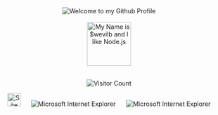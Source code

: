 <!-- "Hero" Header -->
<div align="center">
  <img src="images/welcome.png" style="max-width: 100%;" alt="Welcome to my Github Profile" />
  <br />
  <br />
  <img height="100" alt="My Name is $wevilb and I like Node.js" src="images/giphy (1).gif" />
  <br />
  <br />

</div>

<!-- Social -->

<!-- Guestbook -->

<!-- /Guestbook -->

<!-- Footer -->

<div align="center">

<!-- <img height="120" alt="Thanks for visiting me" width="100%" src="images/marquee.svg" />
<br /> -->

![Visitor Count](https://profile-counter.glitch.me/brunnerlivio/count.svg)

<img src="images/notepad.gif" alt="Site created with Notepad" height="30" />
<!-- "margin-right: whatever;" -->
<span>&nbsp;&nbsp;&nbsp;&nbsp;</span>  
<img src="images/ie_logo.gif" alt="Microsoft Internet Explorer" />
<span>&nbsp;&nbsp;&nbsp;&nbsp;</span>  
<img src="images/noframes.gif" alt="Microsoft Internet Explorer" />

</div>
